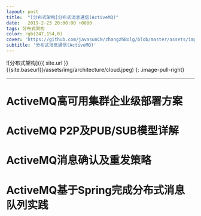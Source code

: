 ```yaml
---
layout: post
title:  "[分布式架构]分布式消息通信(ActiveMQ)"
date:   2019-2-23 20:00:00 +0800
tags: 分布式架构
color: rgb(247,154,0)
cover: 'https://github.com/javasunCN/zhangzhBolg/blob/master/assets/img/spring/spring.jpg?raw=true'
subtitle: '分布式消息通信(ActiveMQ)'
---
```


![分布式架构]({{ site.url }}{{site.baseurl}}/assets/img/architecture/cloud.jpeg)
{: .image-pull-right}

------------------------

# **ActiveMQ高可用集群企业级部署方案**

# **ActiveMQ P2P及PUB/SUB模型详解**

# **ActiveMQ消息确认及重发策略**

# **ActiveMQ基于Spring完成分布式消息队列实践**


